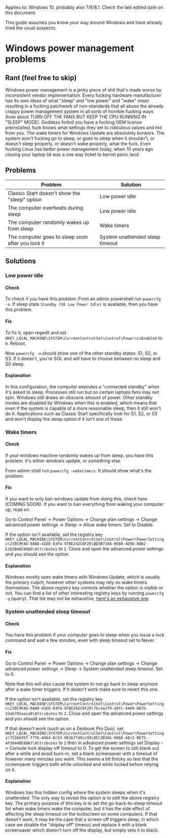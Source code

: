 Applies to: Windows 10, probably also 7/8/8.1. Check the last edited date on this document.

This guide assumes you know your way around Windows and have already tried the usual suspects.

# Windows power management problems

## Rant (feel free to skip)

Windows power management is a janky piece of shit that's made worse by inconsistent vendor implementation. Every fucking hardware manufacturer has its own ideas of what "sleep" and "low power" and "wake" mean resulting in a fucking patchwork of non-standards that all abuse the already crappy power management system in all sorts of horrible fucking ways (how about TURN OFF THE FANS BUT KEEP THE CPU RUNNING IN "SLEEP" MODE). Goddess forbid you have a fucking OEM license preinstalled, fuck knows what settings they set to ridiculous values and hid from you. The wake timers for Windows Update are absolutely bonkers. The system won't fucking go to sleep, or goes to sleep when it shouldn't, or doesn't sleep properly, or doesn't wake properly, what the fuck. Even fucking Linux has better power management today, when 10 years ago closing your laptop lid was a one way ticket to kernel panic land.

## Problems

Problem | Solution
--- | ---
Classic Start doesn't show the "sleep" option | Low power idle
The computer overheats during sleep | Low power idle
The computer randomly wakes up from sleep | Wake timers
The computer goes to sleep soon after you lock it | System unattended sleep timeout
    
## Solutions

### Low power idle

#### Check

To check if you have this problem: From an admin powershell run `powercfg -a`. If sleep state `Standby (S0 Low Power Idle)` is available, then you have this problem.

#### Fix

To fix it, open regedit and set `HKEY_LOCAL_MACHINE\SYSTEM\CurrentControlSet\Control\Power\CsEnabled` to `0`. Reboot.

Now `powercfg -a` should show one of the other standby states: S1, S2, or S3. If it doesn't, you're SOL and will have to choose between no sleep and S0 sleep.

#### Explanation

In this configuration, the computer executes a "connected standby" when it's asked to sleep. Processes still run but on certain laptops fans may not spin. Windows still draws an obscene amount of power. Other standby modes are disabled by Windows when this is enabled, which means that even if the system is capable of a more reasonable sleep, then it still won't do it. Applications such as Classic Start specifically look for S1, S2, or S3 and won't display the sleep option if it isn't one of these.

### Wake timers

#### Check

If your windows machine randomly wakes up from sleep, you have this problem. It's either windows update, or something else.

From admin shell run `powercfg -waketimers`. It should show what's the problem.

#### Fix

If you want to only ban windows update from doing this, check here (COMING SOON). If you want to ban everything from waking your computer up, read on.

Go to Control Panel -> Power Options -> Change plan settings -> Change advanced power settings -> Sleep -> Allow wake timers. Set to Disable.

If the option isn't available, set the registry key `HKEY_LOCAL_MACHINE\SYSTEM\CurrentControlSet\Control\Power\PowerSettings\238C9FA8-0AAD-41ED-83F4-97BE242C8F20\BD3B718A-0680-4D9D-8AB2-E1D2B4AC806D\Attributes` to `2`. Close and open the advanced power settings and you should see the option.

#### Explanation

Windows mostly uses wake timers with Windows Update, which is usually the primary culprit, however other systems may rely on wake timers themselves. The above registry key controls whether the option is visible or not. You can find a list of other interesting registry keys by running `powercfg -q` (query). That list may not be exhaustive, [here's an exhaustive one](https://bitsum.com/known-windows-power-guids/).

### System unattended sleep timeout

#### Check

You have this problem if your computer goes to sleep when you issue a lock command and wait a few minutes, even with sleep timeout set to Never.

#### Fix

Go to Control Panel -> Power Options -> Change plan settings -> Change advanced power settings -> Sleep -> System unattended sleep timeout. Set to 0.

Note that this will also cause the system to not go back to sleep anymore after a wake timer triggers. If it doesn't work make sure to revert this one.

If the option isn't available, set the registry key `HKEY_LOCAL_MACHINE\SYSTEM\CurrentControlSet\Control\Power\PowerSettings\238C9FA8-0AAD-41ED-83F4-97BE242C8F20\7bc4a2f9-d8fc-4469-b07b-33eb785aaca0\Attributes` to `2`. Close and open the advanced power settings and you should see the option.

If that doesn't work (such as on a Zenbook Pro Duo), set `HKEY_LOCAL_MACHINE\SYSTEM\CurrentControlSet\Control\Power\PowerSettings\7516b95f-f776-4464-8c53-06167f40cc99\8EC4B3A5-6868-48c2-BE75-4F3044BE88A7\Attributes` to `2` then in advanced power settings set Display -> Console lock display off timeout to 0. To get the screen to still blank out after a while and avoid burn-in, set a blank screensaver with a timeout of however many minutes you want. This seems a bit finicky so test that the screensaver triggers both while unlocked and while locked before relying on it.

#### Explanation

Windows has this hidden config where the system sleeps when it's unattended. The only way to reveal the option is to edit the above registry key. The primary purpose of this key is to set the go-back-to-sleep timeout for when wake timers wake the computer, but it has the side effect of affecting the sleep timeout on the lockscreen on some computers. If that doesn't work, it may be the case that a screen off triggers sleep, in which case we disable the "display off" timeout and replace it with a blank screensaver which doesn't turn off the display, but simply sets it to black.
